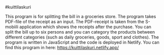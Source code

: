 #kuittilaskuri

This program is for splitting the bill in a groceries store. The program takes PDF-file of the receipt as an input. The PDF-receipt is taken from the S-mobiili application which shows the receipts after the purchase. You can split the bill up to six persons and you can category the products between different categories (such as daily groceries, goods, sport and clothes). The program is written in JavaScript and the code is deployed in Netlify. You can find this program in here: https://kuittilaskuri.netlify.app/

